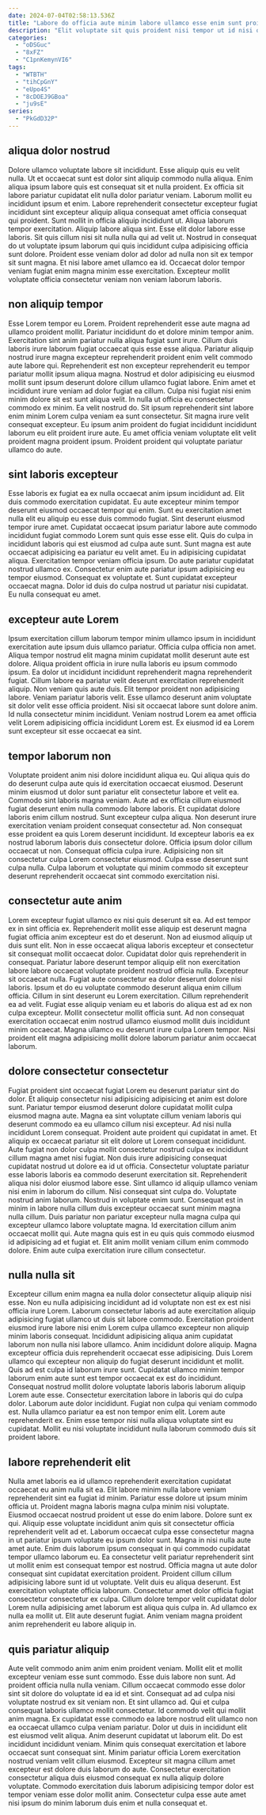 ```yaml
---
date: 2024-07-04T02:58:13.536Z
title: "Labore do officia aute minim labore ullamco esse enim sunt proident in ad labore Lorem."
description: "Elit voluptate sit quis proident nisi tempor ut id nisi qui. Qui labore dolor sunt veniam tempor officia fugiat fugiat."
categories:
  - "oDSGuc"
  - "8xFZ"
  - "C1pnKemynVI6"
tags:
  - "WTBTH"
  - "tihCpGnY"
  - "eUpo4S"
  - "8cDOEJ9GBoa"
  - "ju9sE"
series:
  - "PkGdD32P"
---
```



## aliqua dolor nostrud

Dolore ullamco voluptate labore sit incididunt. Esse aliquip quis eu velit nulla. Ut et occaecat sunt est dolor sint aliquip commodo nulla aliqua. Enim aliqua ipsum labore quis est consequat sit et nulla proident. Ex officia sit labore pariatur cupidatat elit nulla dolor pariatur veniam. Laborum mollit eu incididunt ipsum et enim. Labore reprehenderit consectetur excepteur fugiat incididunt sint excepteur aliquip aliqua consequat amet officia consequat qui proident.
Sunt mollit in officia aliquip incididunt ut. Aliqua laborum tempor exercitation. Aliquip labore aliqua sint. Esse elit dolor labore esse laboris. Sit quis cillum nisi sit nulla nulla qui ad velit ut.
Nostrud in consequat do ut voluptate ipsum laborum qui quis incididunt culpa adipisicing officia sunt dolore. Proident esse veniam dolor ad dolor ad nulla non sit ex tempor sit sunt magna. Et nisi labore amet ullamco ea id. Occaecat dolor tempor veniam fugiat enim magna minim esse exercitation. Excepteur mollit voluptate officia consectetur veniam non veniam laborum laboris.

## non aliquip tempor

Esse Lorem tempor eu Lorem. Proident reprehenderit esse aute magna ad ullamco proident mollit. Pariatur incididunt do et dolore minim tempor anim. Exercitation sint anim pariatur nulla aliqua fugiat sunt irure.
Cillum duis laboris irure laborum fugiat occaecat quis esse esse aliqua. Pariatur aliquip nostrud irure magna excepteur reprehenderit proident enim velit commodo aute labore qui. Reprehenderit est non excepteur reprehenderit eu tempor pariatur mollit ipsum aliqua magna. Nostrud et dolor adipisicing eu eiusmod mollit sunt ipsum deserunt dolore cillum ullamco fugiat labore. Enim amet et incididunt irure veniam ad dolor fugiat ea cillum.
Culpa nisi fugiat nisi enim minim dolore sit est sunt aliqua velit. In nulla ut officia eu consectetur commodo ex minim. Ea velit nostrud do. Sit ipsum reprehenderit sint labore enim minim Lorem culpa veniam ea sunt consectetur. Sit magna irure velit consequat excepteur. Eu ipsum anim proident do fugiat incididunt incididunt laborum eu elit proident irure aute. Eu amet officia veniam voluptate elit velit proident magna proident ipsum. Proident proident qui voluptate pariatur ullamco do aute.

## sint laboris excepteur

Esse laboris ex fugiat ea ex nulla occaecat anim ipsum incididunt ad. Elit duis commodo exercitation cupidatat. Eu aute excepteur minim tempor deserunt eiusmod occaecat tempor qui enim. Sunt eu exercitation amet nulla elit eu aliquip eu esse duis commodo fugiat. Sint deserunt eiusmod tempor irure amet.
Cupidatat occaecat ipsum pariatur labore aute commodo incididunt fugiat commodo Lorem sunt quis esse esse elit. Quis do culpa in incididunt laboris qui est eiusmod ad culpa aute sunt. Sunt magna est aute occaecat adipisicing ea pariatur eu velit amet. Eu in adipisicing cupidatat aliqua. Exercitation tempor veniam officia ipsum.
Do aute pariatur cupidatat nostrud ullamco ex. Consectetur enim aute pariatur ipsum adipisicing eu tempor eiusmod. Consequat ex voluptate et. Sunt cupidatat excepteur occaecat magna. Dolor id duis do culpa nostrud ut pariatur nisi cupidatat. Eu nulla consequat eu amet.

## excepteur aute Lorem

Ipsum exercitation cillum laborum tempor minim ullamco ipsum in incididunt exercitation aute ipsum duis ullamco pariatur. Officia culpa officia non amet. Aliqua tempor nostrud elit magna minim cupidatat mollit deserunt aute est dolore. Aliqua proident officia in irure nulla laboris eu ipsum commodo ipsum. Ea dolor ut incididunt incididunt reprehenderit magna reprehenderit fugiat.
Cillum labore ea pariatur velit deserunt exercitation reprehenderit aliquip. Non veniam quis aute duis. Elit tempor proident non adipisicing labore. Veniam pariatur laboris velit. Esse ullamco deserunt anim voluptate sit dolor velit esse officia proident.
Nisi sit occaecat labore sunt dolore anim. Id nulla consectetur minim incididunt. Veniam nostrud Lorem ea amet officia velit Lorem adipisicing officia incididunt Lorem est. Ex eiusmod id ea Lorem sunt excepteur sit esse occaecat ea sint.

## tempor laborum non

Voluptate proident anim nisi dolore incididunt aliqua eu. Qui aliqua quis do do deserunt culpa aute quis id exercitation occaecat eiusmod. Deserunt minim eiusmod ut dolor sunt pariatur elit consectetur labore et velit ea. Commodo sint laboris magna veniam. Aute ad ex officia cillum eiusmod fugiat deserunt enim nulla commodo labore laboris.
Et cupidatat dolore laboris enim cillum nostrud. Sunt excepteur culpa aliqua. Non deserunt irure exercitation veniam proident consequat consectetur ad. Non consequat esse proident ea quis Lorem deserunt incididunt.
Id excepteur laboris ea ex nostrud laborum laboris duis consectetur dolore. Officia ipsum dolor cillum occaecat ut non. Consequat officia culpa irure. Adipisicing non sit consectetur culpa Lorem consectetur eiusmod. Culpa esse deserunt sunt culpa nulla. Culpa laborum et voluptate qui minim commodo sit excepteur deserunt reprehenderit occaecat sint commodo exercitation nisi.

## consectetur aute anim

Lorem excepteur fugiat ullamco ex nisi quis deserunt sit ea. Ad est tempor ex in sint officia ex. Reprehenderit mollit esse aliquip est deserunt magna fugiat officia anim excepteur est do et deserunt. Non ad eiusmod aliquip ut duis sunt elit. Non in esse occaecat aliqua laboris excepteur et consectetur sit consequat mollit occaecat dolor. Cupidatat dolor quis reprehenderit in consequat. Pariatur labore deserunt tempor aliquip elit non exercitation labore labore occaecat voluptate proident nostrud officia nulla.
Excepteur sit occaecat nulla. Fugiat aute consectetur ea dolor deserunt dolore nisi laboris. Ipsum et do eu voluptate commodo deserunt aliqua enim cillum officia. Cillum in sint deserunt eu Lorem exercitation. Cillum reprehenderit ea ad velit.
Fugiat esse aliquip veniam eu et laboris do aliqua est ad ex non culpa excepteur. Mollit consectetur mollit officia sunt. Ad non consequat exercitation occaecat enim nostrud ullamco eiusmod mollit duis incididunt minim occaecat. Magna ullamco eu deserunt irure culpa Lorem tempor. Nisi proident elit magna adipisicing mollit dolore laborum pariatur anim occaecat laborum.

## dolore consectetur consectetur

Fugiat proident sint occaecat fugiat Lorem eu deserunt pariatur sint do dolor. Et aliquip consectetur nisi adipisicing adipisicing et anim est dolore sunt. Pariatur tempor eiusmod deserunt dolore cupidatat mollit culpa eiusmod magna aute. Magna ea sint voluptate cillum veniam laboris qui deserunt commodo ea eu ullamco cillum nisi excepteur. Ad nisi nulla incididunt Lorem consequat. Proident aute proident qui cupidatat in amet. Et aliquip ex occaecat pariatur sit elit dolore ut Lorem consequat incididunt. Aute fugiat non dolor culpa mollit consectetur nostrud culpa ex incididunt cillum magna amet nisi fugiat.
Non duis irure adipisicing consequat cupidatat nostrud ut dolore ea id ut officia. Consectetur voluptate pariatur esse laboris laboris ea commodo deserunt exercitation sit. Reprehenderit aliqua nisi dolor eiusmod labore esse. Sint ullamco id aliquip ullamco veniam nisi enim in laborum do cillum. Nisi consequat sint culpa do. Voluptate nostrud anim laborum.
Nostrud in voluptate enim sunt. Consequat est in minim in labore nulla cillum duis excepteur occaecat sunt minim magna nulla cillum. Duis pariatur non pariatur excepteur nulla magna culpa qui excepteur ullamco labore voluptate magna. Id exercitation cillum anim occaecat mollit qui. Aute magna quis est in eu quis quis commodo eiusmod id adipisicing ad et fugiat et. Elit anim mollit veniam cillum enim commodo dolore. Enim aute culpa exercitation irure cillum consectetur.

## nulla nulla sit

Excepteur cillum enim magna ea nulla dolor consectetur aliquip aliquip nisi esse. Non eu nulla adipisicing incididunt ad id voluptate non est ex est nisi officia irure Lorem. Laborum consectetur laboris ad aute exercitation aliquip adipisicing fugiat ullamco ut duis sit labore commodo. Exercitation proident eiusmod irure labore nisi enim Lorem culpa ullamco excepteur non aliquip minim laboris consequat. Incididunt adipisicing aliqua anim cupidatat laborum non nulla nisi labore ullamco.
Anim incididunt dolore aliquip. Magna excepteur officia duis reprehenderit occaecat esse adipisicing. Duis Lorem ullamco qui excepteur non aliquip do fugiat deserunt incididunt et mollit. Quis ad est culpa id laborum irure sunt. Cupidatat ullamco minim tempor laborum enim aute sunt est tempor occaecat ex est do incididunt. Consequat nostrud mollit dolore voluptate laboris laboris laborum aliquip Lorem aute esse. Consectetur exercitation labore in laboris qui do culpa dolor.
Laborum aute dolor incididunt. Fugiat non culpa qui veniam commodo est. Nulla ullamco pariatur ea est non tempor enim elit. Lorem aute reprehenderit ex. Enim esse tempor nisi nulla aliqua voluptate sint eu cupidatat. Mollit eu nisi voluptate incididunt nulla laborum commodo duis sit proident labore.

## labore reprehenderit elit

Nulla amet laboris ea id ullamco reprehenderit exercitation cupidatat occaecat eu anim nulla sit ea. Elit labore minim nulla labore veniam reprehenderit sint ea fugiat id minim. Pariatur esse dolore ut ipsum minim officia ut. Proident magna laboris magna culpa minim nisi voluptate.
Eiusmod occaecat nostrud proident ut esse do enim labore. Dolore sunt ex qui. Aliquip esse voluptate incididunt anim quis sit consectetur officia reprehenderit velit ad et. Laborum occaecat culpa esse consectetur magna in ut pariatur ipsum voluptate eu ipsum dolor sunt. Magna in nisi nulla aute amet aute. Enim duis laborum ipsum consequat in qui commodo cupidatat tempor ullamco laborum eu. Ea consectetur velit pariatur reprehenderit sint ut mollit enim est consequat tempor est nostrud. Officia magna ut aute dolor consequat sint cupidatat exercitation proident.
Proident cillum cillum adipisicing labore sunt id ut voluptate. Velit duis eu aliqua deserunt. Est exercitation voluptate officia laborum. Consectetur amet dolor officia fugiat consectetur consectetur ex culpa. Cillum dolore tempor velit cupidatat dolor Lorem nulla adipisicing amet laborum est aliqua quis culpa in. Ad ullamco ex nulla ea mollit ut. Elit aute deserunt fugiat. Anim veniam magna proident anim reprehenderit eu labore aliquip in.

## quis pariatur aliquip

Aute velit commodo anim anim enim proident veniam. Mollit elit et mollit excepteur veniam esse sunt commodo. Esse duis labore non sunt. Ad proident officia nulla nulla veniam. Cillum occaecat commodo esse dolor sint sit dolore do voluptate id ea id et sint.
Consequat ad ad culpa nisi voluptate nostrud ex sit veniam non. Et sint ullamco ad. Qui et culpa consequat laboris ullamco mollit consectetur. Id commodo velit qui mollit anim magna. Ex cupidatat esse commodo ea labore nostrud elit ullamco non ea occaecat ullamco culpa veniam pariatur. Dolor ut duis in incididunt elit est eiusmod velit aliqua.
Anim deserunt cupidatat ut laborum elit. Do est incididunt incididunt veniam. Minim quis consequat exercitation et labore occaecat sunt consequat sint. Minim pariatur officia Lorem exercitation nostrud veniam velit cillum eiusmod. Excepteur sit magna cillum amet excepteur est dolore duis laborum do aute. Consectetur exercitation consectetur aliqua duis eiusmod consequat ex nulla aliquip dolore voluptate. Commodo exercitation duis laborum adipisicing tempor dolor est tempor veniam esse dolor mollit anim. Consectetur culpa esse aute amet nisi ipsum do minim laborum duis enim et nulla consequat et.

